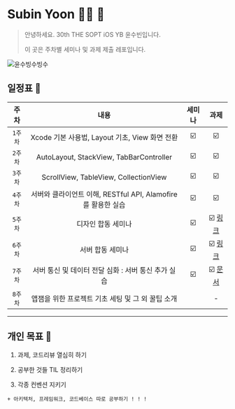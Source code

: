 # Subin Yoon 👶🏻 💭

> 안녕하세요. 30th THE SOPT iOS YB 윤수빈입니다.
> 
> 이 곳은 주차별 세미나 및 과제 제출 레포입니다.

![윤수빙수빙수](https://user-images.githubusercontent.com/61109660/160549752-946af059-e096-4608-a3a1-f2958b165da8.png)

## 일정표 📢

| 주차 | 내용 | 세미나 | 과제 |
|:----:|:-----:|:----:|:----:|
| `1주차` | Xcode 기본 사용법, Layout 기초, View 화면 전환 | ☑️ | ☑️ |
| `2주차` | AutoLayout, StackView, TabBarController | ☑️ | ☑️ |
| `3주차` | ScrollView, TableView, CollectionView | ☑️ | ☑️ |
| `4주차` | 서버와 클라이언트 이해, RESTful API, Alamofire를 활용한 실습 | ☑️ | ☑️ |
| `5주차` | 디자인 합동 세미나 | ☑️ | ☑️ [링크](https://github.com/THE-SOPT-30th-DaangnMarket-Team16-2/DaangnMarket-iOS)|
| `6주차` | 서버 합동 세미나 | ☑️ | ☑️ [링크](https://github.com/THE-SOPT-30th-DaangnMarket-Team16-2/DaangnMarket-iOS) |
| `7주차` | 서버 통신 및 데이터 전달 심화 : 서버 통신 추가 실습 | ☑️ | ☑️ [문서](Docs/Assignment7.md) |
| `8주차` | 앱잼을 위한 프로젝트 기초 세팅 및 그 외 꿀팁 소개 |  | - |

---

## 개인 목표 📢

1. 과제, 코드리뷰 열심히 하기

2. 공부한 것들 TIL 정리하기

3. 각종 컨벤션 지키기

`+ 아키텍처, 프레임워크, 코드베이스 따로 공부하기 ! ! !`

